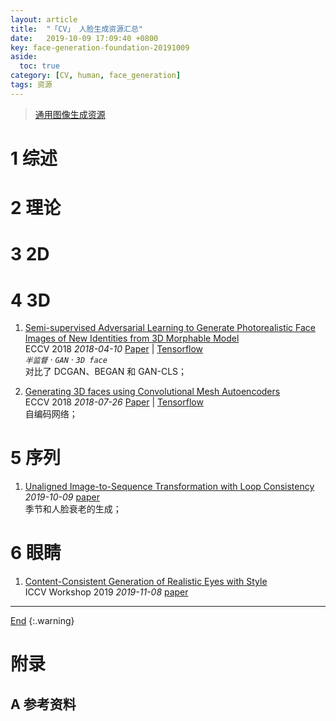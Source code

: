 ```yaml
---
layout: article
title:  "「CV」 人脸生成资源汇总"
date:   2019-10-09 17:09:40 +0800
key: face-generation-foundation-20191009
aside:
  toc: true
category: [CV, human, face_generation]
tags: 资源
---
```

<span id='head'></span>  
>[通用图像生成资源](/cv/image_generation/2019/03/29/image-generation.html)     


<!--more-->

# 1 综述  
# 2 理论
# 3 2D
# 4 3D
1. [Semi-supervised Adversarial Learning to Generate Photorealistic Face Images of New Identities from 3D Morphable Model](http://cn.arxiv.org/abs/1804.03675)    
ECCV 2018 *2018-04-10* [Paper](https://arxiv.org/abs/1804.03675) | [Tensorflow](https://github.com/barisgecer/facegan)    
*`半监督` · `GAN` · `3D face`*   
对比了 DCGAN、BEGAN 和 GAN-CLS；    

1. [Generating 3D faces using Convolutional Mesh Autoencoders](http://cn.arxiv.org/abs/1807.10267)   
ECCV 2018 *2018-07-26* [Paper](https://arxiv.org/abs/1807.10267) | [Tensorflow](https://github.com/anuragranj/coma)  
自编码网络；    

# 5 序列
1. [Unaligned Image-to-Sequence Transformation with Loop Consistency](http://cn.arxiv.org/abs/1910.04149)     
*2019-10-09* [paper](https://arxiv.org/abs/1910.04149)   
季节和人脸衰老的生成；     

# 6 眼睛
1. [Content-Consistent Generation of Realistic Eyes with Style](http://cn.arxiv.org/abs/1911.03346)      
ICCV Workshop 2019 *2019-11-08* [paper](https://arxiv.org/abs/1911.03346)     

-------------------  
[End](#head)
{:.warning}  


# 附录
## A 参考资料
